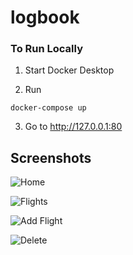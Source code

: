 # logbook

### To Run Locally

1. Start Docker Desktop

2. Run
```
docker-compose up
```

3. Go to http://127.0.0.1:80

## Screenshots

![Home](screenshots/home.png)

![Flights](screenshots/flights.png)

![Add Flight](screenshots/add.png)

![Delete](screenshots/delete.png)
